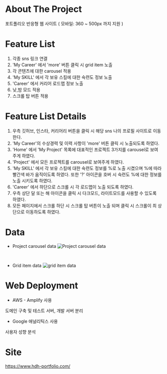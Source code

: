 # About The Project
포트폴리오 반응형 웹 사이트
 ( 모바일: 360 ~ 500px 까지 지원 )

# Feature List
1. 각종 sns 링크 연결
2. 'My Career' 에서 'more' 버튼 클릭 시 grid item 노출
3. 각 콘텐츠에 대한 carousel 적용
4. 'My SKILL' 에서 각 보유 스킬에 대한 숙련도 정보 노출
5. 'Career' 에서 커리어 로드맵 정보 노출
6. 낮,밤 모드 적용
7. 스크롤 탑 버튼 적용

#  Feature List Details
1. 우측 깃허브, 인스타, 커리어리 버튼을 클릭 시 해당 sns 나의 프로필 사이트로 이동한다.
2. 'My Career'의 수상경력 및 이력 사항이 'more' 버튼 클릭 시 노출되도록 하였다.
3. 'Home' 에서 'My Project' 목록에 대표적인 프로젝트 3가지를 carousel로 보여주게 하였다.
4. 'Project' 에서 모든 프로젝트를 carousel로 보여주게 하였다.
5. 'My SKILL' 에서 각 보유 스킬에 대한 숙련도 정보를 %로 노출 시켰으며 %에 따라 빨간색 바가 움직이도록 하였다. 또한 '?' 아이콘을 호버 시 숙련도 %에 대한 정보를 노출 시키도록 하였다.
6. 'Career' 에서 하단으로 스크롤 시 각 로드맵이 노출 되도록 하였다.
7. 우측 상단 달 또는 해 아이콘을 클릭 시 다크모드, 라이트모드를 사용할 수 있도록 하였다.
8. 모든 페이지에서 스크롤 하단 시 스크롤 탑 버튼이 노출 되며 클릭 시 스크롤이 최 상단으로 이동하도록 하였다.

# Data
*  Project carousel data
![Project carousel data](https://user-images.githubusercontent.com/76561461/190072756-518c2268-f602-49cf-bc30-56359ce2618e.png)
<br />

* Grid item data
![grid item data](https://user-images.githubusercontent.com/76561461/190072768-c5bfe421-d4b4-4eec-914d-9ce634141f05.png)

# Web Deployment
* AWS - Amplify 사용

도메인 구축 및 테스트 서버, 개발 서버 분리

* Google 애널리틱스 사용

사용자 성향 분석

# Site
https://www.hdh-portfolio.com/
